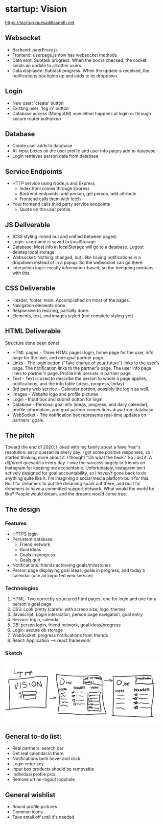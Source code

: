 # startup: Vision
https://startup.quesadillasmith.net

## Websocket
- Backend: peerProxy.js
- Frontend: userpage.js now has websocket methods
- Data sent: Subtask progress. When the box is checked, the socket sends an update to all other users.
- Data displayed: Subtask progress. When the update is received, the notifications box lights up and adds to its dropdown.

## Login
- New user: 'create' button
- Existing user: 'log in' button
- Database access (MongoDB) now either happens at login or through secure router authtoken

## Database
- Create user adds to database
- All input boxes on the user profile and user info pages add to database
- Login retrieves person data from database

## Service Endpoints
- HTTP service using Node.js and Express
  - index.html comes through Express
  - Backend endpoints: add person, get person, add attribute
  - Frontend calls them with fetch
- Your frontend calls third party service endpoints
  - Quote on the user profile. 

## JS Deliverable
- (CSS styling ironed out and unified between pages)
- Login: username is saved to localStorage
- Database: Most info in localStorage will go to a database. Logout deletes local storage. 
- Websocket: Nothing changed, but I like having notifications in a dropdown instead of in a popup. So the websocket can go there.
- Interaction logic: mostly information-based, so the foregoing overlaps with this.

## CSS Deliverable
- Header, footer, main. Accomplished on most of the pages.
- Navigation elements done.
- Responsive to resizing, partially done.
- Elements, text, and images styled (not complete styling yet)

## HTML Deliverable
Structure done been done!
- HTML pages - Three HTML pages: login, home page for the user, info page for the user, and one goal partner page.
- Links - The login button ("Take charge of your future") links to the user's page. The notification links to the partner's page. The user info page links to partner's page. Profile link persists in partner page.
- Text - Text is used to describe the person to whom a page applies, notifications, and the info table (ideas, progress, today)
- 3rd party web service - Calendar portion, possibly the login as well.
- Images - Website logo and profile pictures
- Login - Input box and submit button for login.
- Database - Personal goal info (ideas, progress, and daily calendar), profile information, and goal partner connections draw from database.
- WebSocket - The notification box represents real-time updates on partners' goals.
## The pitch

Toward the end of 2020, I joked with my family about a New Year's resolution: eat a quesadilla every day. I got some positive responses, so I started thinking more about it. I thought "Oh what the heck." So I did it. A _different_ quesadilla every day. I owe the success largely to friends on Instagram for keeping me accountable. Unfortunately, Instagram isn't actively designed for goal accountability, so I haven't gone back to do anything quite like it. I'm imagining a social media platform built for this. Built for dreamers to put the dreaming spark out there, and built for dreamers to have a committed support network. What would the world be like? People would dream, and the dreams would come true.

## The design
### Features
- HTTPS login
- Persistent database
  - Friend network
  - Goal ideas
  - Goals in progress
  - Goals quit
- Notifications: friends achieving goals/milestones
- Person page displaying goal ideas, goals in progress, and today's calendar (use an imported web service)

### Technologies
1. HTML: Two correctly structured html pages, one for login and one for a person's goal page
2. CSS: Look pretty (careful with screen size, logo, theme)
3. Javascript: Login interaction, person page navigation, goal entry
4. Service: login, calendar
5. DB: person login, friend network, goal ideas/progress
6. Login: secure db storage
7. WebSocket: progress notifications from friends
8. React: Application --> react framework

### Sketch
![Vision](VISION.png)

## General to-do list:
- Real partners, search bar
- Get real calendar in there
- Notifications both hover and click
- Login enter key
- Input box products should be removable
- Individual profile pics
- Remove url no-logout loophole

## General wishlist
- Round profile pictures
- Common icons
- Take email off until it's needed
